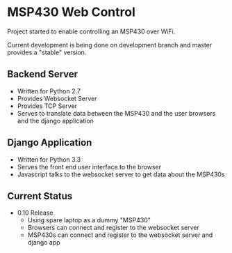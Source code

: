 MSP430 Web Control
=================

Project started to enable controlling an MSP430 over WiFi.

Current development is being done on development branch and master provides a "stable" version.


Backend Server
-----------------
* Written for Python 2.7
* Provides Websocket Server
* Provides TCP Server
* Serves to translate data between the MSP430 and the user browsers and the django application


Django Application
-----------------
* Written for Python 3.3
* Serves the front end user interface to the browser
* Javascript talks to the websocket server to get data about the MSP430s

Current Status
-----------------
* 0.10 Release
    * Using spare laptop as a dummy "MSP430"
    * Browsers can connect and register to the websocket server
    * MSP430s can connect and register to the websocket server and django app
